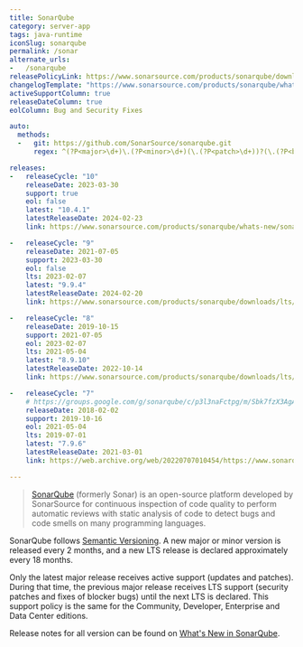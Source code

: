 ```yaml
---
title: SonarQube
category: server-app
tags: java-runtime
iconSlug: sonarqube
permalink: /sonar
alternate_urls:
-   /sonarqube
releasePolicyLink: https://www.sonarsource.com/products/sonarqube/downloads/lts/
changelogTemplate: "https://www.sonarsource.com/products/sonarqube/whats-new/sonarqube-{{'__LATEST__'|split:'.'|pop|join:'-'}}/"
activeSupportColumn: true
releaseDateColumn: true
eolColumn: Bug and Security Fixes

auto:
  methods:
  -   git: https://github.com/SonarSource/sonarqube.git
      regex: ^(?P<major>\d+)\.(?P<minor>\d+)(\.(?P<patch>\d+))?(\.(?P<build>\d+))?$

releases:
-   releaseCycle: "10"
    releaseDate: 2023-03-30
    support: true
    eol: false
    latest: "10.4.1"
    latestReleaseDate: 2024-02-23
    link: https://www.sonarsource.com/products/sonarqube/whats-new/sonarqube-10-0/

-   releaseCycle: "9"
    releaseDate: 2021-07-05
    support: 2023-03-30
    eol: false
    lts: 2023-02-07
    latest: "9.9.4"
    latestReleaseDate: 2024-02-20
    link: https://www.sonarsource.com/products/sonarqube/downloads/lts/9-9-lts/

-   releaseCycle: "8"
    releaseDate: 2019-10-15
    support: 2021-07-05
    eol: 2023-02-07
    lts: 2021-05-04
    latest: "8.9.10"
    latestReleaseDate: 2022-10-14
    link: https://www.sonarsource.com/products/sonarqube/downloads/lts/8-9-lts/

-   releaseCycle: "7"
    # https://groups.google.com/g/sonarqube/c/p3l3naFctpg/m/Sbk7fzX3AgAJ
    releaseDate: 2018-02-02
    support: 2019-10-16
    eol: 2021-05-04
    lts: 2019-07-01
    latest: "7.9.6"
    latestReleaseDate: 2021-03-01
    link: https://web.archive.org/web/20220707010454/https://www.sonarqube.org/sonarqube-7-9-lts/

---
```


> [SonarQube](https://www.sonarsource.com/products/sonarqube/) (formerly Sonar) is an open-source
> platform developed by SonarSource for continuous inspection of code quality to perform automatic
> reviews with static analysis of code to detect bugs and code smells on many programming languages.

SonarQube follows [Semantic Versioning](https://semver.org/). A new major or minor version is
released every 2 months, and a new LTS release is declared approximately every 18 months.

Only the latest major release receives active support (updates and patches). During that time, the
previous major release receives LTS support (security patches and fixes of blocker bugs) until the
next LTS is declared. This support policy is the same for the Community, Developer, Enterprise and
Data Center editions.

Release notes for all version can be found on [What's New in SonarQube](https://www.sonarsource.com/products/sonarqube/whats-new/).
